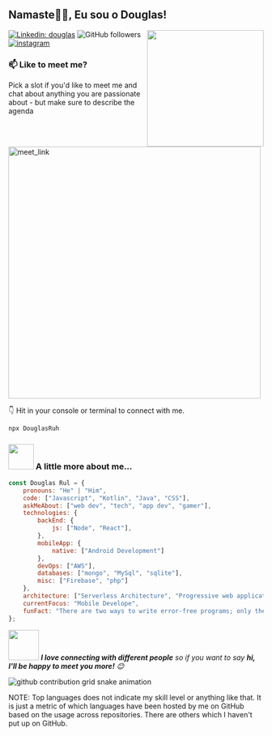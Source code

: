 <h2>Namaste🙏🏻, Eu sou o Douglas!</h2>
<img align='right' src="https://media.giphy.com/media/M9gbBd9nbDrOTu1Mqx/giphy.gif" width="230">

[![Linkedin: douglas](https://img.shields.io/badge/-douglas-blue?style=flat-square&logo=Linkedin&logoColor=white&link=https://www.linkedin.com/in/rullyannascimento-p-singh/)](https://www.linkedin.com/in/rullyannascimento/)
![GitHub followers](https://img.shields.io/github/followers/DouglasRuh?label=Follow&style=social)
[![instagram](https://img.shields.io/badge/instagram-964b00.svg?&style=flat-square&logo=instagram&logoColor=white&link=https://www.instagram.com/douglassrd/)](https://www.instagram.com/douglassrd/)

### 📫 Like to meet me?

Pick a slot if you'd like to meet me and chat about anything you are passionate about - but make sure to describe the agenda

<a href="https://calendly.com/douglassrd30/30min" target="_blank"><img width="498" alt="meet_link" src="https://user-images.githubusercontent.com/15426564/144297439-f530f383-e73e-41e0-9914-a9b7d3f432e5.png"></a>

👇 Hit in your console or terminal to connect with me.

```bash
npx DouglasRuh
```

### <img src="https://media.giphy.com/media/VgCDAzcKvsR6OM0uWg/giphy.gif" width="50"> A little more about me...  

```javascript
const Douglas Rul = {
    pronouns: "He" | "Him",
    code: ["Javascript", "Kotlin", "Java", "CSS"],
    askMeAbout: ["web dev", "tech", "app dev", "gamer"],
    technologies: {
        backEnd: {
            js: ["Node", "React"],
        },
        mobileApp: {
            native: ["Android Development"]
        },
        devOps: ["AWS"],
        databases: ["mongo", "MySql", "sqlite"],
        misc: ["Firebase", "php"]
    },
    architecture: ["Serverless Architecture", "Progressive web applications", "Single page applications"],
    currentFocus: "Mobile Develope",
    funFact: "There are two ways to write error-free programs; only the third one works"
};
```

<img src="https://media.giphy.com/media/LnQjpWaON8nhr21vNW/giphy.gif" width="60"> <em><b>I love connecting with different people</b> so if you want to say <b>hi, I'll be happy to meet you more!</b> 😊</em>

<picture>
  <source media="(prefers-color-scheme: dark)" srcset="https://raw.githubusercontent.com/DouglasRuh/DouglasRuh/output/github-contribution-grid-snake-dark.svg">
  <source media="(prefers-color-scheme: light)" srcset="https://raw.githubusercontent.com/DouglasRuh/DouglasRuh/output/github-contribution-grid-snake.svg">
  <img alt="github contribution grid snake animation" src="https://raw.githubusercontent.com/DouglasRuh/DouglasRuh/output/github-contribution-grid-snake.svg">
</picture>

NOTE: Top languages does not indicate my skill level or anything like that. It is just a metric of which languages have been hosted by me on GitHub based on the usage across repositories. There are others which I haven't put up on GitHub.
